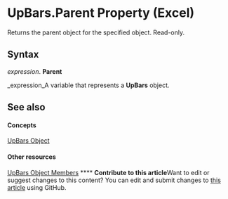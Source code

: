 
# UpBars.Parent Property (Excel)

Returns the parent object for the specified object. Read-only.


## Syntax

 _expression_. **Parent**

 _expression_A variable that represents a  **UpBars** object.


## See also


#### Concepts


 [UpBars Object](4f2a85fe-3fbb-ccc6-7b16-e48e54cd3394.md)
#### Other resources


 [UpBars Object Members](9c0bf545-ea18-987f-16f3-5d91175245ca.md)
****   **Contribute to this article**Want to edit or suggest changes to this content? You can edit and submit changes to  [this article](https://github.com/jhershey00/VBA_Excel_Test/OpenXMLCon/articles/1bd8f302-a3e3-ab3b-fc4f-ed1cf5cf97b5.md) using GitHub.

